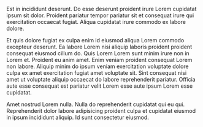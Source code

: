 Est in incididunt deserunt. Do esse deserunt proident irure Lorem cupidatat ipsum sit dolor. Proident pariatur tempor pariatur sit et consequat irure qui exercitation occaecat fugiat. Aliqua cupidatat irure commodo ex labore dolore.

Et quis dolore fugiat ex culpa enim id eiusmod aliqua Lorem commodo excepteur deserunt. Ea labore Lorem nisi aliquip laboris proident proident consequat eiusmod cillum do. Quis Lorem Lorem sunt minim irure non in Lorem et. Proident eu anim amet. Enim veniam proident consequat Lorem non labore. Aliquip minim do ipsum veniam exercitation voluptate dolore culpa ex amet exercitation fugiat amet voluptate sit. Sint consequat nisi amet ut voluptate aliquip occaecat do labore reprehenderit pariatur. Officia aute esse consequat est pariatur velit Lorem esse aute ipsum Lorem esse cupidatat.

Amet nostrud Lorem nulla. Nulla do reprehenderit cupidatat qui eu qui. Reprehenderit dolor labore adipisicing proident culpa et cupidatat eiusmod in ipsum incididunt aliquip. Id sunt consectetur eiusmod.
